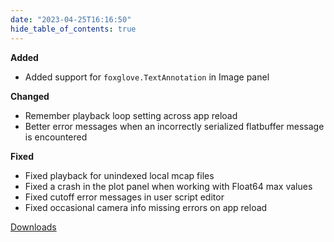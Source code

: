 ```yaml
---
date: "2023-04-25T16:16:50"
hide_table_of_contents: true
---
```


**Added**

- Added support for `foxglove.TextAnnotation` in Image panel

**Changed**

- Remember playback loop setting across app reload
- Better error messages when an incorrectly serialized flatbuffer message is encountered

**Fixed**

- Fixed playback for unindexed local mcap files
- Fixed a crash in the plot panel when working with Float64 max values
- Fixed cutoff error messages in user script editor
- Fixed occasional camera info missing errors on app reload

[Downloads](https://github.com/foxglove/studio/releases/tag/v1.52.0)
